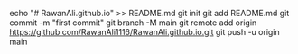 echo "# RawanAli.github.io" >> README.md
git init
git add README.md
git commit -m "first commit"
git branch -M main
git remote add origin https://github.com/RawanAli1116/RawanAli.github.io.git
git push -u origin main
